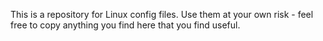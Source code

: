 This is a repository for Linux config files. 
Use them at your own risk - feel free to copy anything you find here that you find useful.

